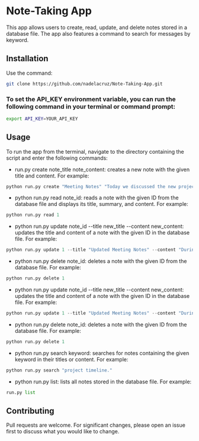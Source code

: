 # Note-Taking App

This app allows users to create, read, update, and delete notes stored in a database file. The app also features a command to search for messages by keyword.

## Installation

Use the command:

```bash
git clone https://github.com/nadelacruz/Note-Taking-App.git
```

### To set the API_KEY environment variable, you can run the following command in your terminal or command prompt:
```bash
export API_KEY=YOUR_API_KEY
```

## Usage
To run the app from the terminal, navigate to the directory containing the script and enter the following commands:

* run.py create note_title note_content: creates a new note with the given title and content. For example: 
```python
python run.py create "Meeting Notes" "Today we discussed the new project timeline and assigned tasks to team members."

```
* python run.py read note_id: reads a note with the given ID from the database file and displays its title, summary, and content. For example: 
```python
python run.py read 1

```
* python run.py update note_id --title new_title --content new_content: updates the title and content of a note with the given ID in the database file. For example: 
```python
python run.py update 1 --title "Updated Meeting Notes" --content "During the meeting, we decided to prioritize task A and pushed back the deadline for task B."

```
* python run.py delete note_id: deletes a note with the given ID from the database file. For example:
```python
python run.py delete 1

```
* python run.py update note_id --title new_title --content new_content: updates the title and content of a note with the given ID in the database file. For example: 
```python
python run.py update 1 --title "Updated Meeting Notes" --content "During the meeting, we decided to prioritize task A and pushed back the deadline for task B."

```
* python run.py delete note_id: deletes a note with the given ID from the database file. For example:
```python
python run.py delete 1

```
* python run.py search keyword: searches for notes containing the given keyword in their titles or content. For example:
```python
python run.py search "project timeline."

```
* python run.py list: lists all notes stored in the database file. For example:
```python
run.py list

```


## Contributing
Pull requests are welcome. For significant changes, please open an issue first to discuss what you would like to change.

